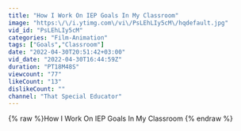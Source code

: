 ```yaml
---
title: "How I Work On IEP Goals In My Classroom"
image: "https:\/\/i.ytimg.com\/vi\/PsLEhLIy5cM\/hqdefault.jpg"
vid_id: "PsLEhLIy5cM"
categories: "Film-Animation"
tags: ["Goals","Classroom"]
date: "2022-04-30T20:51:42+03:00"
vid_date: "2022-04-30T16:44:59Z"
duration: "PT18M48S"
viewcount: "77"
likeCount: "13"
dislikeCount: ""
channel: "That Special Educator"
---
```

{% raw %}How I Work On IEP Goals In My Classroom {% endraw %}
